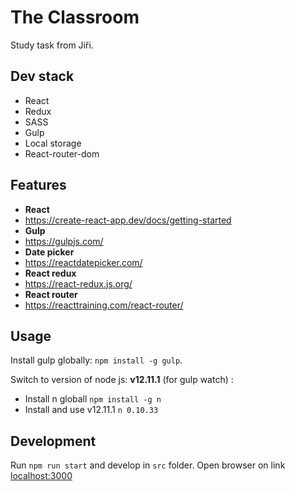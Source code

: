 # The Classroom

Study task from Jiři. 

## Dev stack
- React
- Redux
- SASS
- Gulp
- Local storage
- React-router-dom

## Features
- **React**
- https://create-react-app.dev/docs/getting-started
- **Gulp**
- https://gulpjs.com/
- **Date picker**
- https://reactdatepicker.com/
- **React redux**
- https://react-redux.js.org/
- **React router**
- https://reacttraining.com/react-router/

## Usage
Install gulp globally: `npm install -g gulp`.

Switch to version of node js:  **v12.11.1** (for gulp watch) :
- Install n globall `npm install -g n`
- Install and use v12.11.1 `n 0.10.33` 

## Development

Run `npm run start` and develop in `src` folder.
Open browser on link [localhost:3000](http://localhost:3000 "localhost:3000")